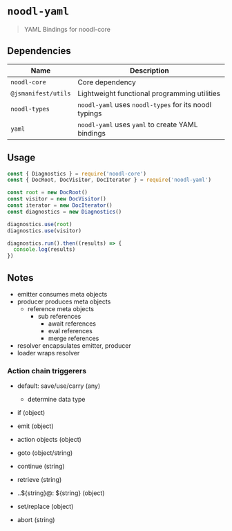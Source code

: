 # `noodl-yaml`

> YAML Bindings for noodl-core

## Dependencies

| Name                | Description                                           |
| ------------------- | ----------------------------------------------------- |
| `noodl-core`        | Core dependency                                       |
| `@jsmanifest/utils` | Lightweight functional programming utilities          |
| `noodl-types`       | `noodl-yaml` uses `noodl-types` for its noodl typings |
| `yaml`              | `noodl-yaml` uses `yaml` to create YAML bindings      |

## Usage

```js
const { Diagnostics } = require('noodl-core')
const { DocRoot, DocVisitor, DocIterator } = require('noodl-yaml')

const root = new DocRoot()
const visitor = new DocVisitor()
const iterator = new DocIterator()
const diagnostics = new Diagnostics()

diagnostics.use(root)
diagnostics.use(visitor)

diagnostics.run().then((results) => {
  console.log(results)
})
```

## Notes

- emitter consumes meta objects
- producer produces meta objects
  - reference meta objects
    - sub references
      - await references
      - eval references
      - merge references
- resolver encapsulates emitter, producer
- loader wraps resolver

### Action chain triggerers

- default: save/use/carry (any)

  - determine data type

- if (object)
- emit (object)
- action objects (object)
- goto (object/string)
- continue (string)
- retrieve (string)
- ..${string}@: ${string} (object)
- set/replace (object)
- abort (string)
